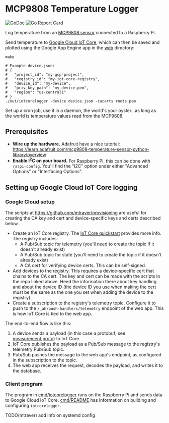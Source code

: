 # MCP9808 Temperature Logger

[![GoDoc](https://godoc.org/github.com/mtraver/environmental-sensor?status.svg)](https://godoc.org/github.com/mtraver/environmental-sensor)
[![Go Report Card](https://goreportcard.com/badge/github.com/mtraver/environmental-sensor)](https://goreportcard.com/report/github.com/mtraver/environmental-sensor)

Log temperature from an [MCP9808 sensor](https://www.adafruit.com/product/1782)
connected to a Raspberry Pi.

Send temperature to [Google Cloud IoT Core](https://cloud.google.com/iot-core/),
which can then be saved and plotted using the Google App Engine app in the
[web](web) directory:

    make

    # Example device.json:
    # {
    #   "project_id": "my-gcp-project",
    #   "registry_id": "my-iot-core-registry",
    #   "device_id": "my-device",
    #   "priv_key_path": "my-device.pem",
    #   "region": "us-central1"
    # }
    ./out/iotcorelogger -device device.json -cacerts roots.pem

Set up a cron job, use it in a daemon, the world's your oyster...as long as the
world is temperature values read from the MCP9808.

## Prerequisites

  - **Wire up the hardware.** Adafruit have a nice tutorial:
https://learn.adafruit.com/mcp9808-temperature-sensor-python-library/overview
  - **Enable I<sup>2</sup>C on your board.** For Raspberry Pi,
this can be done with ``raspi-config``. You'll find the "I2C" option under
either "Advanced Options" or "Interfacing Options".

## Setting up Google Cloud IoT Core logging

### Google Cloud setup

The scripts at https://github.com/mtraver/provisioning are useful for creating
the CA key and cert and device-specific keys and certs described below.

- Create an IoT Core registry.
  The [IoT Core quickstart](https://cloud.google.com/iot/docs/quickstart)
  provides more info. The registry includes:
  - A Pub/Sub topic for telemetry (you'll need to create the topic if it
    doesn't already exist)
  - A Pub/Sub topic for state (you'll need to create the topic if it
    doesn't already exist)
  - A CA cert for verifying device certs. This can be self-signed.
- Add devices to the registry. This requires a device-specific cert that chains
  to the CA cert. The key and cert can be made with the scripts in the repo
  linked above. Heed the information there about key handling and about the
  device ID (the device ID you use when making the cert must be the same as the
  one you set when adding the device to the registry).
- Create a subscription to the registry's telemetry topic. Configure it to
  push to the ``/_ah/push-handlers/telemetry`` endpoint of the web app.
  This is how IoT Core is tied to the web app.

The end-to-end flow is like this:
1. A device sends a payload (in this case a protobuf; see
   [measurement.proto](measurement.proto)) to IoT Core.
2. IoT Core publishes the payload as a Pub/Sub message to the registry's
   telemetry Pub/Sub topic.
3. Pub/Sub pushes the message to the web app's endpoint, as configured in
   the subscription to the topic.
4. The web app receives the request, decodes the payload, and writes
   it to the database.

### Client program

The program in [cmd/iotcorelogger](cmd/iotcorelogger) runs on the Raspberry Pi
and sends data to Google Cloud IoT Core. [cmd/README](cmd/README)
has information on building and configuring `iotcorelogger`.

TODO(mtraver) add info on systemd config
